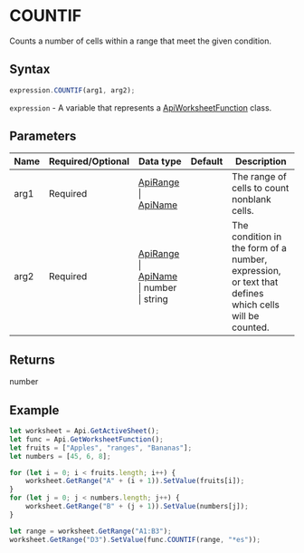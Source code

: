 # COUNTIF

Counts a number of cells within a range that meet the given condition.

## Syntax

```javascript
expression.COUNTIF(arg1, arg2);
```

`expression` - A variable that represents a [ApiWorksheetFunction](../ApiWorksheetFunction.md) class.

## Parameters

| **Name** | **Required/Optional** | **Data type** | **Default** | **Description** |
| ------------- | ------------- | ------------- | ------------- | ------------- |
| arg1 | Required | [ApiRange](../../ApiRange/ApiRange.md) \| [ApiName](../../ApiName/ApiName.md) |  | The range of cells to count nonblank cells. |
| arg2 | Required | [ApiRange](../../ApiRange/ApiRange.md) \| [ApiName](../../ApiName/ApiName.md) \| number \| string |  | The condition in the form of a number, expression, or text that defines which cells will be counted. |

## Returns

number

## Example



```javascript editor-
let worksheet = Api.GetActiveSheet();
let func = Api.GetWorksheetFunction();
let fruits = ["Apples", "ranges", "Bananas"];
let numbers = [45, 6, 8];

for (let i = 0; i < fruits.length; i++) {
    worksheet.GetRange("A" + (i + 1)).SetValue(fruits[i]);
}
for (let j = 0; j < numbers.length; j++) {
    worksheet.GetRange("B" + (j + 1)).SetValue(numbers[j]);
}

let range = worksheet.GetRange("A1:B3");
worksheet.GetRange("D3").SetValue(func.COUNTIF(range, "*es"));
```
